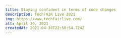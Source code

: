 ```yaml
---
title: Staying confident in terms of code changes
description: TechFAIR Live 2021
img: https://www.techfairlive.com/
alt: April 30, 2021
createdAt: 2021-04-30T22:50:54.724Z
---
```

